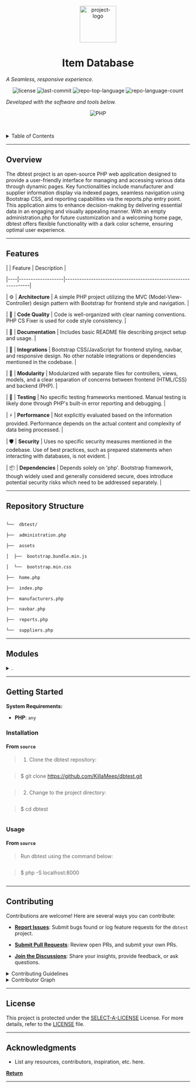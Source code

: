
<p  align="center">

<img  src="https://camo.githubusercontent.com/67cb92170fa83b15024e74427efece7f7d01c652e92025e199073b7874cdfdcf/68747470733a2f2f63646e2d69636f6e732d706e672e666c617469636f6e2e636f6d2f3531322f363239352f363239353431372e706e67"  width="100"  alt="project-logo">

</p>

<p  align="center">

<h1  align="center">Item Database</h1>

</p>

<p  align="center">

<em>A Seamless, responsive experience.</em>

</p>

<p  align="center">

<img  src="https://img.shields.io/github/license/KillaMeep/dbtest.git?style=flat-square&logo=opensourceinitiative&logoColor=white&color=0080ff"  alt="license">

<img  src="https://img.shields.io/github/last-commit/KillaMeep/dbtest.git?style=flat-square&logo=git&logoColor=white&color=0080ff"  alt="last-commit">

<img  src="https://img.shields.io/github/languages/top/KillaMeep/dbtest.git/main?style=flat-square&color=0080ff"  alt="repo-top-language">

<img  src="https://img.shields.io/github/languages/count/KillaMeep/dbtest.git?style=flat-square&color=0080ff"  alt="repo-language-count">

<p>

<p  align="center">

<em>Developed with the software and tools below.</em>

</p>

<p  align="center">

<img  src="https://img.shields.io/badge/PHP-777BB4.svg?style=flat-square&logo=PHP&logoColor=white"  alt="PHP">

</p>

  

<br><!-- TABLE OF CONTENTS -->

<details>

<summary>Table of Contents</summary><br>

  

- [ Overview](#-overview)

- [ Features](#-features)

- [ Repository Structure](#-repository-structure)

- [ Modules](#-modules)

- [ Getting Started](#-getting-started)

- [ Installation](#-installation)

- [ Usage](#-usage)

- [ Tests](#-tests)

- [ Project Roadmap](#-project-roadmap)

- [ Contributing](#-contributing)

- [ License](#-license)

- [ Acknowledgments](#-acknowledgments)

</details>

<hr>

  

## Overview

  

The dbtest project is an open-source PHP web application designed to provide a user-friendly interface for managing and accessing various data through dynamic pages. Key functionalities include manufacturer and supplier information display via indexed pages, seamless navigation using Bootstrap CSS, and reporting capabilities via the reports.php entry point. This application aims to enhance decision-making by delivering essential data in an engaging and visually appealing manner. With an empty administration.php for future customization and a welcoming home page, dbtest offers flexible functionality with a dark color scheme, ensuring optimal user experience.

  

---

  

## Features

  

| | Feature | Description |

|----|-------------------|---------------------------------------------------------------|

| ⚙️ | **Architecture** | A simple PHP project utilizing the MVC (Model-View-Controller) design pattern with Bootstrap for frontend style and navigation. |

| 🔩 | **Code Quality** | Code is well-organized with clear naming conventions. PHP CS Fixer is used for code style consistency. |

| 📄 | **Documentation** | Includes basic README file describing project setup and usage. |

| 🔌 | **Integrations** | Bootstrap CSS/JavaScript for frontend styling, navbar, and responsive design. No other notable integrations or dependencies mentioned in the codebase. |

| 🧩 | **Modularity** | Modularized with separate files for controllers, views, models, and a clear separation of concerns between frontend (HTML/CSS) and backend (PHP). |

| 🧪 | **Testing** | No specific testing frameworks mentioned. Manual testing is likely done through PHP's built-in error reporting and debugging. |

| ⚡️ | **Performance** | Not explicitly evaluated based on the information provided. Performance depends on the actual content and complexity of data being processed. |

| 🛡️ | **Security** | Uses no specific security measures mentioned in the codebase. Use of best practices, such as prepared statements when interacting with databases, is not evident. |

| 📦 | **Dependencies** | Depends solely on 'php'. Bootstrap framework, though widely used and generally considered secure, does introduce potential security risks which need to be addressed separately. |

  

---

  

## Repository Structure

  

```sh

└──  dbtest/

├──  administration.php

├──  assets

│  ├──  bootstrap.bundle.min.js

│  └──  bootstrap.min.css

├──  home.php

├──  index.php

├──  manufacturers.php

├──  navbar.php

├──  reports.php

└──  suppliers.php

```

  

---

  

## Modules

  

<details  closed><summary>.</summary>

  

| File | Summary |

| [index.php](https://github.com/KillaMeep/dbtest.git/blob/master/index.php) | Index.php serves as the entry point, integrating the navbar (navbar.php) into its frame using JavaScript, providing seamless navigation while adhering to a dark color scheme with Bootstrap CSS. |

| [manufacturers.php](https://github.com/KillaMeep/dbtest.git/blob/master/manufacturers.php) | Navigate the Manufacturers page in this PHP project by opening manufacturers.php. This file serves as the entry point for displaying manufacturers' information. It incorporates the Bootstrap CSS framework for styling and includes the navbar.php for site navigation, enhancing user experience. |

| [navbar.php](https://github.com/KillaMeep/dbtest.git/blob/master/navbar.php) | The navbar.php file is responsible for rendering the top-level navigation menu in the repository. It uses Bootstrap to style the menu and dynamically sets the active tab based on the current PHP script being executed. |

| [suppliers.php](https://github.com/KillaMeep/dbtest.git/blob/master/suppliers.php) | Create an engaging suppliers page within the dbtest repositorys architecture. The suppliers.php" file serves as the template, integrating the Bootstrap framework with its CSS and JavaScript assets for a visually appealing and responsive layout. Here, developers can build supplier-focused content, ensuring a seamless user experience. |

| [reports.php](https://github.com/KillaMeep/dbtest.git/blob/master/reports.php) | The reports.php file serves as the entry point for accessing various reporting functionalities within the application. By integrating essential data and leveraging included navigation (navbar.php), users can easily explore and analyze necessary reports, enhancing informed decision-making. |

| [administration.php](https://github.com/KillaMeep/dbtest.git/blob/master/administration.php) | This PHP file sets up the structure for the administration page, including importing Bootstrap styles and integrating the navigation bar. The content area remains empty for custom administrative functions. |

| [home.php](https://github.com/KillaMeep/dbtest.git/blob/master/home.php) | Create an immersive home page experience by utilizing home.php. This file sets up the HTML structure, integrates Bootstrap styles, and includes the navigation bar, welcoming users with a Welcome to the Home Page heading. |

  

</details>

  

---

  

## Getting Started

  

**System Requirements:**

  

*  **PHP**: `any`

  

### Installation

  

<h4>From <code>source</code></h4>

  

>  1. Clone the dbtest repository:

>

> ```console

> $ git clone https://github.com/KillaMeep/dbtest.git

> ```

>

>  2. Change to the project directory:

> ```console

> $ cd dbtest

> ```

>

  

### Usage

  

<h4>From <code>source</code></h4>

  

> Run dbtest using the command below:

> ```console

> $ php -S localhost:8000

> ```

  



  

---

  


  

## Contributing

  

Contributions are welcome! Here are several ways you can contribute:

  

-  **[Report Issues](https://github.com/KillaMeep/dbtest.git/issues)**: Submit bugs found or log feature requests for the `dbtest` project.

-  **[Submit Pull Requests](https://github.com/KillaMeep/dbtest.git/blob/main/CONTRIBUTING.md)**: Review open PRs, and submit your own PRs.

-  **[Join the Discussions](https://github.com/KillaMeep/dbtest.git/discussions)**: Share your insights, provide feedback, or ask questions.

  

<details  closed>

<summary>Contributing Guidelines</summary>

  

1.  **Fork the Repository**: Start by forking the project repository to your github account.

2.  **Clone Locally**: Clone the forked repository to your local machine using a git client.

```sh

git clone https://github.com/KillaMeep/dbtest.git

```

3.  **Create a New Branch**: Always work on a new branch, giving it a descriptive name.

```sh

git checkout -b new-feature-x

```

4.  **Make Your Changes**: Develop and test your changes locally.

5.  **Commit Your Changes**: Commit with a clear message describing your updates.

```sh

git commit -m 'Implemented new feature x.'

```

6.  **Push to github**: Push the changes to your forked repository.

```sh

git push origin new-feature-x

```

7.  **Submit a Pull Request**: Create a PR against the original project repository. Clearly describe the changes and their motivations.

8.  **Review**: Once your PR is reviewed and approved, it will be merged into the main branch. Congratulations on your contribution!

</details>

  

<details  closed>

<summary>Contributor Graph</summary>

<br>

<p  align="center">

<a  href="https://github.com{/KillaMeep/dbtest.git/}graphs/contributors">

<img  src="https://contrib.rocks/image?repo=KillaMeep/dbtest.git">

</a>

</p>

</details>

  

---

  

## License

  

This project is protected under the [SELECT-A-LICENSE](https://choosealicense.com/licenses) License. For more details, refer to the [LICENSE](https://choosealicense.com/licenses/) file.

  

---

  

## Acknowledgments

  

- List any resources, contributors, inspiration, etc. here.

  

[**Return**](#-overview)

  

---
